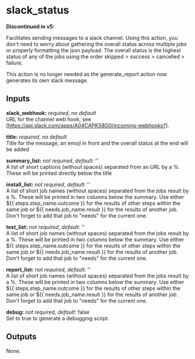 # slack_status

**Discontinued in v5:**

Facilitates sending messages to a slack channel. Using this action, you don't
need to worry about gathering the overall status across multiple jobs or
properly formatting the json payload. The overall status is the highest status
of any of the jobs using the order skipped \> success \> cancelled \> failure.

This action is no longer needed as the generate_report action now generates its own slack message.

## Inputs

**slack_webhook:** *required*, *no default*  
URL for the channel web hook, see [https://api.slack.com/apps/A04CAPK58G0/incoming-webhooks?].

**title:** *required*, *no default*  
Title for the message, an emoji in front and the overall status at the end will be added

**summary_list:** *not required*, *default:* ''  
A list of short captions (without spaces) separated from an URL by a %. These will be printed directly below the title

**install_list:** *not required*, *default:* ''  
A list of short job names (without spaces) separated from the jobs result by a %. These will be printed in two columns below
the summary. Use either ${{ steps.step_name.outcome }} for the results of other steps within the same job or ${{ needs.job_name.result }}
for the results of another job. Don't forget to add that job to "needs" for the current one.

**test_list:** *not required*, *default:* ''  
A list of short job names (without spaces) separated from the jobs result by a %. These will be printed in two columns below
the summary. Use either ${{ steps.step_name.outcome }} for the results of other steps within the same job or ${{ needs.job_name.result }}
for the results of another job. Don't forget to add that job to "needs" for the current one.

**report_list:** *not required*, *default:* ''  
A list of short job names (without spaces) separated from the jobs result by a %. These will be printed in two columns below
the summary. Use either ${{ steps.step_name.outcome }} for the results of other steps within the same job or ${{ needs.job_name.result }}
for the results of another job. Don't forget to add that job to "needs" for the current one.

**debug:** *not required*, *default:* false  
Set to true to generate a debugging script.

## Outputs

None.
